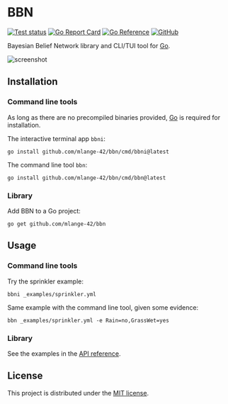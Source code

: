 # BBN

[![Test status](https://img.shields.io/github/actions/workflow/status/mlange-42/bbn/tests.yml?branch=main&label=Tests&logo=github)](https://github.com/mlange-42/bbn/actions/workflows/tests.yml)
[![Go Report Card](https://goreportcard.com/badge/github.com/mlange-42/bbn)](https://goreportcard.com/report/github.com/mlange-42/bbn)
[![Go Reference](https://img.shields.io/badge/reference-%23007D9C?logo=go&logoColor=white&labelColor=gray)](https://pkg.go.dev/github.com/mlange-42/bbn)
[![GitHub](https://img.shields.io/badge/github-repo-blue?logo=github)](https://github.com/mlange-42/bbn)

Bayesian Belief Network library and CLI/TUI tool for [Go](https://go.dev).

![screenshot](https://github.com/mlange-42/bbn/assets/44003176/fcddc31a-1831-46e7-87a6-658f3d5df698)

## Installation

### Command line tools

As long as there are no precompiled binaries provided, [Go](https://go.dev) is required for installation.

The interactive terminal app `bbni`:

```
go install github.com/mlange-42/bbn/cmd/bbni@latest
```

The command line tool `bbn`:

```
go install github.com/mlange-42/bbn/cmd/bbn@latest
```

### Library

Add BBN to a Go project:

```
go get github.com/mlange-42/bbn
```

## Usage

### Command line tools

Try the sprinkler example:

```
bbni _examples/sprinkler.yml
```

Same example with the command line tool, given some evidence:

```
bbn _examples/sprinkler.yml -e Rain=no,GrassWet=yes
```

### Library

See the examples in the [API reference](https://pkg.go.dev/github.com/mlange-42/bbn).

## License

This project is distributed under the [MIT license](./LICENSE).
